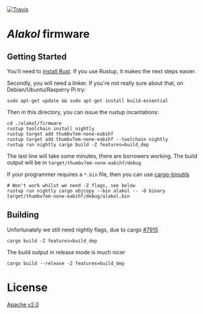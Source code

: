 [![Travis](https://travis-ci.com/richardeoin/alakol.svg?branch=master)](https://travis-ci.com/richardeoin/alakol)

_Alakol_ firmware
======

## Getting Started

You'll need to [install Rust](https://www.rust-lang.org/tools/install). If
you use Rustup, it makes the next steps easier.

Secondly, you will need a linker. If you're not really sure about that, on
Debian/Ubuntu/Rasperry Pi try:

```
sudo apt-get update && sudo apt-get install build-essential
```

Then in this directory, you can issue the rustup incantations:

```
cd ./alakol/firmware
rustup toolchain install nightly
rustup target add thumbv7em-none-eabihf
rustup target add thumbv7em-none-eabihf --toolchain nightly
rustup run nightly cargo build -Z features=build_dep
```

The last line will take some minutes, there are borrowers working. The
build output will be in `target/thumbv7em-none-eabihf/debug`

If your programmer requires a `*.bin` file, then you can use
[cargo-binutils](https://github.com/rust-embedded/cargo-binutils)

```
# Won't work whilst we need -Z flags, see below
rustup run nightly cargo objcopy --bin alakol -- -O binary target/thumbv7em-none-eabihf/debug/alakol.bin
```

## Building

Unfortunately we still need nightly flags, due to cargo [#7915](https://github.com/rust-lang/cargo/issues/7915)

```
cargo build -Z features=build_dep
```

The build output in release mode is much nicer

```
cargo build --release -Z features=build_dep
```

# License

[Apache v2.0](LICENSE.md)
